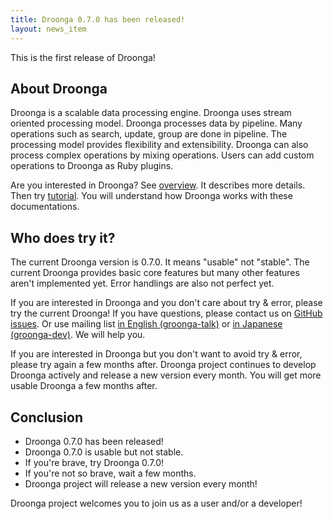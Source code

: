 ```yaml
---
title: Droonga 0.7.0 has been released!
layout: news_item
---
```


This is the first release of Droonga!

## About Droonga

Droonga is a scalable data processing engine. Droonga uses stream oriented processing model. Droonga processes data by pipeline. Many operations such as search, update, group are done in pipeline. The processing model provides flexibility and extensibility. Droonga can also process complex operations by mixing operations. Users can add custom operations to Droonga as Ruby plugins.

Are you interested in Droonga? See [overview](/overview/). It describes more details. Then try [tutorial](/tutorial/). You will understand how Droonga works with these documentations.

## Who does try it?

The current Droonga version is 0.7.0. It means "usable" not "stable". The current Droonga provides basic core features but many other features aren't implemented yet. Error handlings are also not perfect yet.

If you are interested in Droonga and you don't care about try & error, please try the current Droonga! If you have questions, please contact us on [GitHub issues](https://github.com/droonga/fluent-plugin-droonga/issues/). Or use mailing list [in English (groonga-talk)](https://lists.sourceforge.net/lists/listinfo/groonga-talk) or [in Japanese (groonga-dev)](http://lists.sourceforge.jp/mailman/listinfo/groonga-dev). We will help you.

If you are interested in Droonga but you don't want to avoid try & error, please try again a few months after. Droonga project continues to develop Droonga actively and release a new version every month. You will get more usable Droonga a few months after.

## Conclusion

 * Droonga 0.7.0 has been released!
 * Droonga 0.7.0 is usable but not stable.
 * If you're brave, try Droonga 0.7.0!
 * If you're not so brave, wait a few months.
 * Droonga project will release a new version every month!

Droonga project welcomes you to join us as a user and/or a developer!
